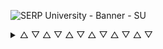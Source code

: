 ![SERP University - Banner - SU](https://github.com/serpuniversity/.github/assets/45643901/1738bdef-e29a-47b4-b385-0c96b9763495)

<details>
  <summary> △ ▽ △ ▽ △ ▽ △ ▽ △ ▽ △ ▽</summary>

- [Learn command line](https://github.com/serpuniversity/learn-command-line)
- [Learn git](https://github.com/serpuniversity/learn-git)
- [Learn HTML](https://github.com/serpuniversity/learn-html)
- [Learn markdown](https://github.com/serpuniversity/learn-markdown)
- [Learn keyboard shortcuts (hotkeys)](https://github.com/serpuniversity/learn-hotkeys)

</details>
